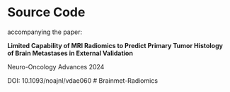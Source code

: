 # Source Code

accompanying the paper: 

**Limited Capability of MRI Radiomics to Predict Primary Tumor Histology of Brain Metastases in External Validation**  

Neuro-Oncology Advances 2024  

DOI: 10.1093/noajnl/vdae060  # Brainmet-Radiomics
